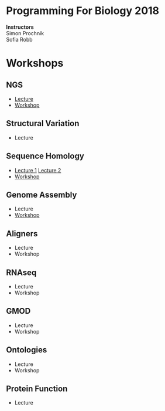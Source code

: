 # Programming For Biology 2018

__Instructors__  
Simon Prochnik  
Sofia Robb     

# Workshops

## NGS
  - [Lecture](https://github.com/mscampbell/pfb2018/blob/master/slides/Mike_pfb_talk.pdf) 
  - [Workshop](https://github.com/prog4biol/pfb2018/tree/master/workshops/NGS)
## Structural Variation
  - Lecture
## Sequence Homology
  - [Lecture 1](https://bcantarel.github.io/cshl_programming_biology2018/HomologyAlignments.pdf) [Lecture 2](https://bcantarel.github.io/cshl_programming_biology2018/PSIBlastHmmer.pdf)
  - [Workshop](https://github.com/prog4biol/pfb2018/blob/master/workshops/Seqeunce_homology/README.md)
## Genome Assembly
  - Lecture
  - [Workshop](https://github.com/prog4biol/pfb2018/blob/master/workshops/GenomeAssembly/genomeassembly_problemset.md)
## Aligners
  - Lecture
  - Workshop
## RNAseq
  - Lecture
  - Workshop
## GMOD
  - Lecture
  - Workshop
## Ontologies
  - Lecture
  - Workshop
## Protein Function
  - Lecture
